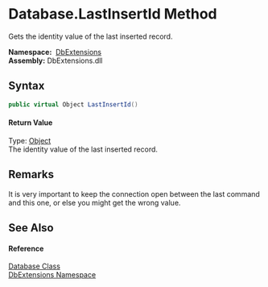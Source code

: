 Database.LastInsertId Method
============================
Gets the identity value of the last inserted record.

  **Namespace:**  [DbExtensions][1]  
  **Assembly:** DbExtensions.dll

Syntax
------

```csharp
public virtual Object LastInsertId()
```

#### Return Value
Type: [Object][2]  
The identity value of the last inserted record.

Remarks
-------
 It is very important to keep the connection open between the last command and this one, or else you might get the wrong value. 

See Also
--------

#### Reference
[Database Class][3]  
[DbExtensions Namespace][1]  

[1]: ../README.md
[2]: http://msdn.microsoft.com/en-us/library/e5kfa45b
[3]: README.md